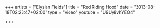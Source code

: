+++
artists = ["Elysian Fields"]
title = "Red Riding Hood"
date = "2013-08-18T02:23:47+02:00"
type = "video"
youtube = "U9Uy8vhYEQ4"

+++
